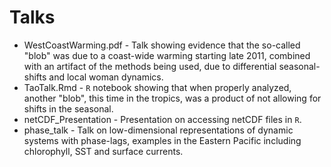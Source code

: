 # Talks

- WestCoastWarming.pdf - Talk showing evidence that the so-called "blob" was due to a coast-wide warming starting late 2011,  combined with an artifact of the methods being used,  due to differential seasonal-shifts and local woman dynamics.
- TaoTalk.Rmd - `R` notebook showing that when properly analyzed, another "blob", this time in the tropics, was a product of not allowing for shifts in the seasonal.
- netCDF_Presentation - Presentation on accessing netCDF files in `R`.
- phase_talk - Talk on low-dimensional representations of dynamic systems with phase-lags,  examples in the Eastern Pacific including chlorophyll,  SST and surface currents.